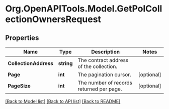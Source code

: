# Org.OpenAPITools.Model.GetPolCollectionOwnersRequest

## Properties

Name | Type | Description | Notes
------------ | ------------- | ------------- | -------------
**CollectionAddress** | **string** | The contract address of the collection. | 
**Page** | **int** | The pagination cursor. | [optional] 
**PageSize** | **int** | The number of records returned per page. | [optional] 

[[Back to Model list]](../README.md#documentation-for-models) [[Back to API list]](../README.md#documentation-for-api-endpoints) [[Back to README]](../README.md)

